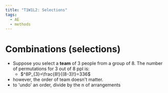 ```yaml
---
title: "T1W1L2: Selections"
tags:
  - AE
  - methods
---
```


# Combinations (selections)

- Suppose you select a **team** of 3 people from a group of 8. The number of permutations for 3 out of 8 ppl is:
  - $^8P_{3}=\frac{8!}{(8-3)!}=336$
- however, the order of team doesn't matter.
- to 'undo' an order, divide by the n of arrangements
